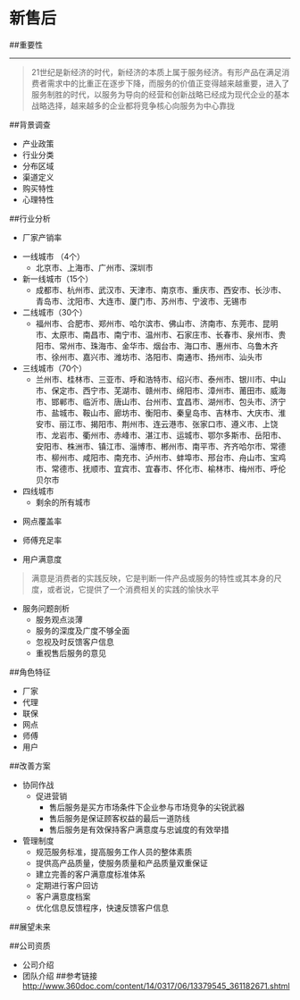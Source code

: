 # 新售后
##重要性
___
>21世纪是新经济的时代，新经济的本质上属于服务经济。有形产品在满足消费者需求中的比重正在逐步下降，而服务的价值正变得越来越重要，进入了服务制胜的时代，以服务为导向的经营和创新战略已经成为现代企业的基本战略选择，越来越多的企业都将竞争核心向服务为中心靠拢



##背景调查
* 产业政策
* 行业分类
* 分布区域
* 渠道定义
* 购买特性
* 心理特性

##行业分析
 * 厂家产销率
  - 一线城市 （4个）
    - 北京市、上海市、广州市、深圳市
  - 新一线城市（15个）
    - 成都市、杭州市、武汉市、天津市、南京市、重庆市、西安市、长沙市、青岛市、沈阳市、大连市、厦门市、苏州市、宁波市、无锡市
  - 二线城市（30个）
    - 福州市、合肥市、郑州市、哈尔滨市、佛山市、济南市、东莞市、昆明市、太原市、南昌市、南宁市、温州市、石家庄市、长春市、泉州市、贵阳市、常州市、珠海市、金华市、烟台市、海口市、惠州市、乌鲁木齐市、徐州市、嘉兴市、潍坊市、洛阳市、南通市、扬州市、汕头市    
  - 三线城市（70个）
    - 兰州市、桂林市、三亚市、呼和浩特市、绍兴市、泰州市、银川市、中山市、保定市、西宁市、芜湖市、赣州市、绵阳市、漳州市、莆田市、威海市、邯郸市、临沂市、唐山市、台州市、宜昌市、湖州市、包头市、济宁市、盐城市、鞍山市、廊坊市、衡阳市、秦皇岛市、吉林市、大庆市、淮安市、丽江市、揭阳市、荆州市、连云港市、张家口市、遵义市、上饶市、龙岩市、衢州市、赤峰市、湛江市、运城市、鄂尔多斯市、岳阳市、安阳市、株洲市、镇江市、淄博市、郴州市、南平市、齐齐哈尔市、常德市、柳州市、咸阳市、南充市、泸州市、蚌埠市、邢台市、舟山市、宝鸡市、常德市、抚顺市、宜宾市、宜春市、怀化市、榆林市、梅州市、呼伦贝尔市    
   - 四线城市
     - 剩余的所有城市
 * 网点覆盖率
 
 * 师傅充足率

 * 用户满意度
 >满意是消费者的实践反映，它是判断一件产品或服务的特性或其本身的尺度，或者说，它提供了一个消费相关的实践的愉快水平
 * 服务问题剖析
   - 服务观点淡薄
   - 服务的深度及广度不够全面
   - 忽视及时反馈客户信息
   - 重视售后服务的意见

##角色特征
 * 厂家
 * 代理
 * 联保
 * 网点
 * 师傅
 * 用户

##改善方案
 * 协同作战
   - 促进营销
     - 售后服务是买方市场条件下企业参与市场竞争的尖锐武器
     - 售后服务是保证顾客权益的最后一道防线
     - 售后服务是有效保持客户满意度与忠诚度的有效举措
 * 管理制度
   - 规范服务标准，提高服务工作人员的整体素质
   - 提供高产品质量，使服务质量和产品质量双重保证
   - 建立完善的客户满意度标准体系
   - 定期进行客户回访
   - 客户满意度档案
   - 优化信息反馈程序，快速反馈客户信息
   
##展望未来

##公司资质
  * 公司介绍
  * 团队介绍
##参考链接
http://www.360doc.com/content/14/0317/06/13379545_361182671.shtml